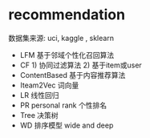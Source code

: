 #  recommendation 
  数据集来源: uci,  kaggle , sklearn
- LFM   基于邻域个性化召回算法
- CF     1) 协同过滤算法    2) 基于item或user
- ContentBased  基于内容推荐算法
- Iteam2Vec     词向量
- LR         线性回归
- PR  personal rank    个性排名
- Tree  决策树
- WD    排序模型     wide and deep

